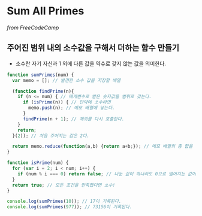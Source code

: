 # Sum All Primes
_from FreeCodeCamp_

## 주어진 범위 내의 소수값을 구해서 더하는 함수 만들기
- 소수란 자기 자신과 1 외에 다른 값을 약수로 갖지 않는 값을 의미한다.
```javascript
function sumPrimes(num) {
  var memo = []; // 발견한 소수 값을 저장할 배열

  (function findPrime(n){
    if (n <= num) { // 매개변수로 받은 숫자값을 범위로 갖는다.
      if (isPrime(n)) { // 만약에 소수라면
        memo.push(n); // 메모 배열에 넣는다.
      }
      findPrime(n + 1); // 재귀를 다시 호출한다.
    }
    return;
  }(2)); // 처음 주어지는 값은 2다.

  return memo.reduce(function(a,b) {return a+b;}); // 메모 배열의 총 합을 반환한다.
}

function isPrime(num) {
  for (var i = 2; i < num; i++) {
    if (num % i === 0) return false; // 나눈 값이 하나라도 0으로 떨어지는 값이 있다면 그 값은 소수가 아니다.
  }
  return true; // 모든 조건을 만족했다면 소수!
}

console.log(sumPrimes(10)); // 17이 기록된다.
console.log(sumPrimes(977)); // 73156이 기록된다.
```
